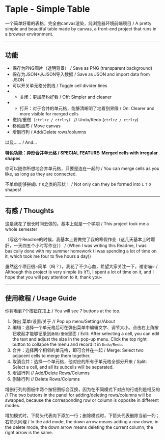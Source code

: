 # Taple - Simple Table

一个简单好看的表格，完全由canvas渲染，纯浏览器环境前端项目 / A pretty simple and beautiful table made by canvas, a front-end project that runs in a browser environment.

---

## 功能

- 保存为PNG图片（透明背景） / Save as PNG (transparent background)
- 保存为JSON+从JSON导入数据 / Save as JSON and import data from JSON
- 可以开关单元格分割线 / Toggle cell divider lines
- - 关闭：更加简约好看 / Off: Simpler and cleaner
- - 打开：对于合并的单元格，能够清晰明了地看到界限 / On: Clearer and more visible for merged cells
- 撤销/重做（`ctrl+z / ctrl+y`） // Undo/Redo (`ctrl+z / ctrl+y`)
- 移动画布 / Move canvas
- 增删行列 / Add/Delete rows/columns

以及…… / And...

**特色功能：异形合并单元格 / SPECIAL FEATURE: Merged cells with irregular shapes**

你可以随你所想地合并单元格，只要是连在一起的 / You can merge cells as you like, as long as they are connected.

不单单能够拼成`L` `T` `O`之类的形状！ / Not only can they be formed into `L` `T` `O` shapes!

---

## 有感 / Thoughts

这是我花了很长时间去做的，基本上就是一个学期 / This project took me a whole semester

（写这个Readme的时候，我基本上要做完了我的寒假作业（这几天基本上时爆肝，一天四五个小时写作业）） / (When I was writing this Readme, I was basically done with my summer homework (I was spending a lot of time on it, which took me four to five hours a day))

虽然这个项目很~简单（吗？），我花了不少心血，希望大家关注一下，谢谢喵~ / Although this project is very simple (is it?), I spent a lot of time on it, and I hope that you will pay attention to it, thank you~

---

## 使用教程 / Usage Guide

你将看到7个按钮在顶上 / You will see 7 buttons at the top.

1. 弹出 菜单/设置/关于 // Pop up menu/Settings/About
2. 编辑：选择一个单元格后可在弹出菜单中编辑文字、调节大小。点击右上角按钮收起才能够记录到`撤销/重做`里面 / Edit: After selecting a cell, you can edit the text and adjust the size in the pop-up menu. Click the top right button to collapse the menu and record it in `Undo/Redo`.
3. 合并：选择两个相邻的单元格，即可合并在一起 / Merge: Select two adjacent cells to merge them together.
4. 取消合并：选择一个单元格，他对应的所有子单元格全部分开来 / Split: Select a cell, and all its subcells will be separated.
5. 增加行列 // Add/Delete Rows/Columns
6. 删除行列 // Delete Rows/Columns

增删行列的面板中两个按钮图标会互换，因为在不同模式下对应的行或列是相反的 // The two buttons in the panel for adding/deleting rows/columns will be swapped, because the corresponding row or column is opposite in different modes.

增加模式时，下箭头代表向下添加一行；删除模式时，下箭头代表删除当前一列；右箭头同理 / In the add mode, the down arrow means adding a row down; in the delete mode, the down arrow means deleting the current column; the right arrow is the same.